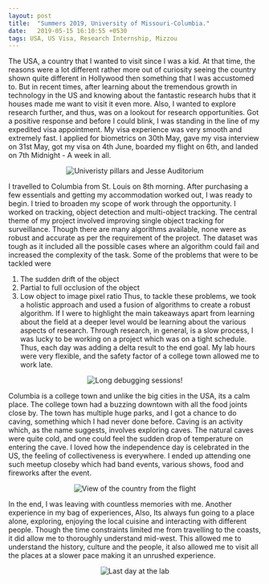 ```yaml
---
layout: post
title:  "Summers 2019, University of Missouri-Columbia."
date:   2019-05-15 16:10:55 +0530
tags: USA, US Visa, Research Internship, Mizzou 
---
```


The USA, a country that I wanted to visit since I was a kid. At that time, the reasons were a lot different rather more out of curiosity seeing the country shown quite different in Hollywood then something that I was accustomed to. But in recent times, after learning about the tremendous growth in technology in the US and knowing about the fantastic research hubs that it houses made me want to visit it even more. Also, I wanted to explore research further, and thus, was on a lookout for research opportunities. Got a positive response and before I could blink, I was standing in the line of my expedited visa appointment. My visa experience was very smooth and extremely fast. I applied for biometrics on 30th May, gave my visa interview on 31st May, got my visa on 4th June, boarded my flight on 6th, and landed on 7th Midnight - A week in all. 

<p align = "center">
<img src="https://vipulramtekkar.github.io/assets/univ.jpg" alt="Univeristy pillars and Jesse Auditorium" align="middle">
</p>

I travelled to Columbia from St. Louis on 8th morning. After purchasing a few essentials and getting my accommodation worked out, I was ready to begin. I tried to broaden my scope of work through the opportunity. I worked on tracking, object detection and multi-object tracking. The central theme of my project involved improving single object tracking for surveillance. Though there are many algorithms available, none were as robust and accurate as per the requirement of the project. The dataset was tough as it included all the possible cases where an algorithm could fail and increased the complexity of the task. Some of the problems that were to be tackled were 
1. The sudden drift of the object
2. Partial to full occlusion of the object 
3. Low object to image pixel ratio 
Thus, to tackle these problems, we took a holistic approach and used a fusion of algorithms to create a robust algorithm. If I were to highlight the main takeaways apart from learning about the field at a deeper level would be learning about the various aspects of research. Through research, in general, is a slow process, I was lucky to be working on a project which was on a tight schedule. Thus, each day was adding a delta result to the end goal. My lab hours were very flexible, and the safety factor of a college town allowed me to work late.  

<p align = "center">
<img src="https://vipulramtekkar.github.io/assets/working.jpg" alt="Long debugging sessions!" align="middle">
</p>

Columbia is a college town and unlike the big cities in the USA, its a calm place. The college town had a buzzing downtown with all the food joints close by. The town has multiple huge parks, and I got a chance to do caving, something which I had never done before. Caving is an activity which, as the name suggests, involves exploring caves. The natural caves were quite cold, and one could feel the sudden drop of temperature on entering the cave. I loved how the independence day is celebrated in the US, the feeling of collectiveness is everywhere. I ended up attending one such meetup closeby which had band events, various shows, food and fireworks after the event. 

<p align = "center">
<img src="https://vipulramtekkar.github.io/assets/caving2.jpg" alt="View of the country from the flight" align="middle">
</p>

In the end, I was leaving with countless memories with me. Another experience in my bag of experiences, Also, Its always fun going to a place alone, exploring, enjoying the local cuisine and interacting with different people. Though the time constraints limited me from travelling to the coasts, it did allow me to thoroughly understand mid-west. This allowed me to understand the history, culture and the people, it also allowed me to visit all the places at a slower pace making it an unrushed experience. 

<p align = "center">
<img src="https://vipulramtekkar.github.io/assets/finalday.jpg" alt="Last day at the lab" align="middle">
</p>
